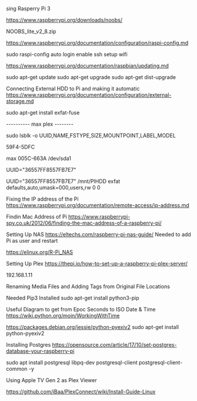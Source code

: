 sing Rasperry Pi 3

https://www.raspberrypi.org/downloads/noobs/

NOOBS_lite_v2_8.zip

https://www.raspberrypi.org/documentation/configuration/raspi-config.md

sudo raspi-config
  auto login
  enable ssh
  setup wifi


https://www.raspberrypi.org/documentation/raspbian/updating.md

sudo apt-get update
sudo apt-get upgrade
sudo apt-get dist-upgrade

Connecting External HDD to Pi and making it automatic  
https://www.raspberrypi.org/documentation/configuration/external-storage.md

sudo apt-get install exfat-fuse

---------- max plex --------

sudo lsblk -o UUID,NAME,FSTYPE,SIZE,MOUNTPOINT,LABEL,MODEL

59F4-5DFC

max 005C-663A /dev/sda1

UUID="36557FF8557FB7E7"

UUID="36557FF8557FB7E7" /mnt/PIHDD exfat defaults,auto,umask=000,users,rw 0 0

Fixing the IP address of the Pi
https://www.raspberrypi.org/documentation/remote-access/ip-address.md

Findin Mac Address of Pi
https://www.raspberrypi-spy.co.uk/2012/06/finding-the-mac-address-of-a-raspberry-pi/

Setting Up NAS
https://eltechs.com/raspberry-pi-nas-guide/
Needed to add Pi as user and restart


https://elinux.org/R-Pi_NAS

Setting Up Plex
https://thepi.io/how-to-set-up-a-raspberry-pi-plex-server/

192.168.1.11

Renaming Media Files and Adding Tags from Original File Locations

Needed Pip3 Installed
sudo apt-get install python3-pip

Useful Diagram to get from Epoc Seconds to ISO Date & Time
https://wiki.python.org/moin/WorkingWithTime

https://packages.debian.org/jessie/python-pyexiv2
sudo apt-get install python-pyexiv2

Installing Postgres
https://opensource.com/article/17/10/set-postgres-database-your-raspberry-pi

sudo apt install postgresql libpq-dev postgresql-client postgresql-client-common -y

Using Apple TV Gen 2 as Plex Viewer

https://github.com/iBaa/PlexConnect/wiki/Install-Guide-Linux
